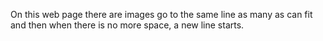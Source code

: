 On this web page there are images go to the same line as many as can fit and then when there is no more space, a new line starts.

